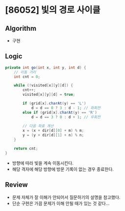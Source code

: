 # [86052] 빛의 경로 사이클

## Algorithm
- 구현

## Logic

```java
private int go(int x, int y, int d) {
    // 이동 거리
    int cnt = 0;

    while (!visited[x][y][d]) {
        cnt++;
        visited[x][y][d] = true;

        if (grid[x].charAt(y) == 'L')
            d = d == 0 ? 3 : d - 1; // 좌회전
        else if (grid[x].charAt(y) == 'R')
            d = d == 3 ? 0 : d + 1; // 우회전
        
        // 다음 좌표 계산
        x = (x + dir[d][0] + m) % m;
        y = (y + dir[d][1] + n) % n;
    }

    return cnt;
}
```

- 방향에 따라 빛을 계속 이동시킨다.
- 해당 격자에 해당 방향에 방문 기록이 없는 경우 종료한다.

## Review
- 문제 자체가 잘 이해가 안되어서 질문하기의 설명을 참고했다.
- 단순 구현은 가끔 문제가 이해 안될 때가 있는 것 같다...